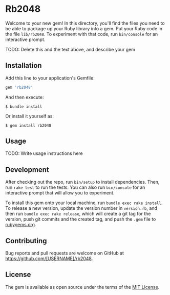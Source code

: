 # Rb2048

Welcome to your new gem! In this directory, you'll find the files you need to be able to package up your Ruby library into a gem. Put your Ruby code in the file `lib/rb2048`. To experiment with that code, run `bin/console` for an interactive prompt.

TODO: Delete this and the text above, and describe your gem

## Installation

Add this line to your application's Gemfile:

```ruby
gem 'rb2048'
```

And then execute:

    $ bundle install

Or install it yourself as:

    $ gem install rb2048

## Usage

TODO: Write usage instructions here

## Development

After checking out the repo, run `bin/setup` to install dependencies. Then, run `rake test` to run the tests. You can also run `bin/console` for an interactive prompt that will allow you to experiment.

To install this gem onto your local machine, run `bundle exec rake install`. To release a new version, update the version number in `version.rb`, and then run `bundle exec rake release`, which will create a git tag for the version, push git commits and the created tag, and push the `.gem` file to [rubygems.org](https://rubygems.org).

## Contributing

Bug reports and pull requests are welcome on GitHub at https://github.com/[USERNAME]/rb2048.

## License

The gem is available as open source under the terms of the [MIT License](https://opensource.org/licenses/MIT).
